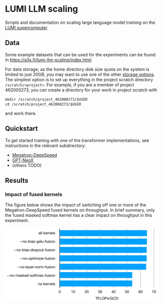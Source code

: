 # LUMI LLM scaling

Scripts and documentation on scaling large language model training on the [LUMI supercomputer](https://www.lumi-supercomputer.eu/).

## Data

Some example datasets that can be used for the experiments can be found
in <https://a3s.fi/lumi-llm-scaling/index.html>.

For data storage, as the home directory disk size quota on the system
is limited to just 20GB, you may want to use one of the other
[storage options](https://docs.lumi-supercomputer.eu/storage/).
The simplest option is to set up everything in the project
scratch directory `/scratch/<project>`. For example, if you are a
member of project 462000273, you can create a directory for your work
in project scratch with

```
mkdir /scratch/project_462000273/$USER
cd /scratch/project_462000273/$USER
```

and work there.

## Quickstart

To get started training with one of the transformer implementations, see
instructions in the relevant subdirectory:

* [Megatron-DeepSpeed](meg-ds)
* [GPT-NeoX](gpt-neox)
* (others TODO)

## Results

### Impact of fused kernels

The figure below shows the impact of switching off one or more of the Megatron-DeepSpeed fused kernels on throughput. In brief summary, only the fused masked softmax kernel has a clear impact on throughput in this experiment.

![Graph showing impact of fused kernels](figures/kernels.png)
